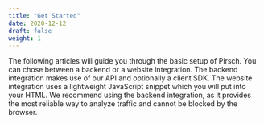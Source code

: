 ```yaml
---
title: "Get Started"
date: 2020-12-12
draft: false
weight: 1
---
```


The following articles will guide you through the basic setup of Pirsch. You can chose between a backend or a website integration. The backend integration makes use of our API and optionally a client SDK. The website integration uses a lightweight JavaScript snippet which you will put into your HTML. We recommend using the backend integration, as it provides the most reliable way to analyze traffic and cannot be blocked by the browser.
